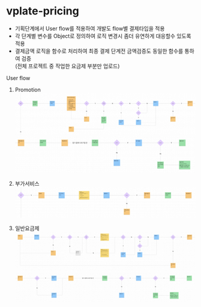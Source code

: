 # vplate-pricing
- 기획단계에서 User flow를 적용하여 개발도 flow별 결제타입을 적용
- 각 단계별 변수를 Object로 정의하여 로직 변경시 좀더 유연하게 대응할수 있도록 적용
- 결제금액 로직을 함수로 처리하여 최종 결제 단계전 금액검증도 동일한 함수를 통하여 검증   
(전체 프로젝트 중 작업한 요금제 부분만 업로드)

User flow

1. Promotion
![promtion](./1_promotion1.jpeg)
![promtion](./1_promotion2.jpeg)

2. 부가서비스
![promtion](./2_option1.jpeg)

3. 일반요금제
![payment](./3_payment1.jpeg)
![payment](./3_payment2.jpeg)
